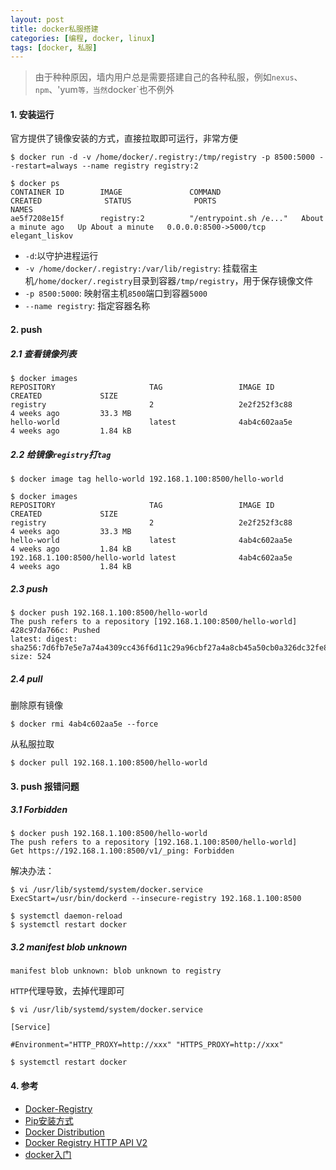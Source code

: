 ```yaml
---
layout: post
title: docker私服搭建
categories: [编程, docker, linux]
tags: [docker, 私服]
---
```



> 由于种种原因，墙内用户总是需要搭建自己的各种私服，例如`nexus`、`npm`、'yum`等，当然`docker`也不例外

#### 1. 安装运行

官方提供了镜像安装的方式，直接拉取即可运行，非常方便

```
$ docker run -d -v /home/docker/.registry:/tmp/registry -p 8500:5000 --restart=always --name registry registry:2

$ docker ps
CONTAINER ID        IMAGE               COMMAND                  CREATED              STATUS              PORTS                    NAMES
ae5f7208e15f        registry:2          "/entrypoint.sh /e..."   About a minute ago   Up About a minute   0.0.0.0:8500->5000/tcp   elegant_liskov
```

* `-d`:以守护进程运行
* `-v /home/docker/.registry:/var/lib/registry`: 挂载宿主机`/home/docker/.registry`目录到容器`/tmp/registry`，用于保存镜像文件
* `-p 8500:5000`: 映射宿主机`8500`端口到容器`5000`
* `--name registry`: 指定容器名称

#### 2. push

##### 2.1 查看镜像列表

```
$ docker images
REPOSITORY                     TAG                 IMAGE ID            CREATED             SIZE
registry                       2                   2e2f252f3c88        4 weeks ago         33.3 MB
hello-world                    latest              4ab4c602aa5e        4 weeks ago         1.84 kB
```

##### 2.2 给镜像`registry`打`tag`

```
$ docker image tag hello-world 192.168.1.100:8500/hello-world

$ docker images
REPOSITORY                     TAG                 IMAGE ID            CREATED             SIZE
registry                       2                   2e2f252f3c88        4 weeks ago         33.3 MB
hello-world                    latest              4ab4c602aa5e        4 weeks ago         1.84 kB
192.168.1.100:8500/hello-world latest              4ab4c602aa5e        4 weeks ago         1.84 kB
```

##### 2.3 push

```
$ docker push 192.168.1.100:8500/hello-world
The push refers to a repository [192.168.1.100:8500/hello-world]
428c97da766c: Pushed
latest: digest: sha256:7d6fb7e5e7a74a4309cc436f6d11c29a96cbf27a4a8cb45a50cb0a326dc32fe8 size: 524
```

##### 2.4 pull

删除原有镜像
```
$ docker rmi 4ab4c602aa5e --force
```

从私服拉取
```
$ docker pull 192.168.1.100:8500/hello-world
```

#### 3. push 报错问题

##### 3.1 Forbidden

```
$ docker push 192.168.1.100:8500/hello-world
The push refers to a repository [192.168.1.100:8500/hello-world]
Get https://192.168.1.100:8500/v1/_ping: Forbidden
```

解决办法：

```
$ vi /usr/lib/systemd/system/docker.service
ExecStart=/usr/bin/dockerd --insecure-registry 192.168.1.100:8500

$ systemctl daemon-reload
$ systemctl restart docker
```

##### 3.2 manifest blob unknown

```
manifest blob unknown: blob unknown to registry
```

`HTTP`代理导致，去掉代理即可

```
$ vi /usr/lib/systemd/system/docker.service

[Service]

#Environment="HTTP_PROXY=http://xxx" "HTTPS_PROXY=http://xxx"

$ systemctl restart docker
```

#### 4. 参考

* [Docker-Registry](https://github.com/docker/docker-registry)
* [Pip安装方式](https://github.com/docker/docker-registry/blob/master/ADVANCED.md)
* [Docker Distribution](https://github.com/docker/distribution)
* [Docker Registry HTTP API V2](https://github.com/docker/distribution/blob/master/docs/spec/api.md)
* [docker入门]({{site.url}}/2017/02/20/docker-startup)